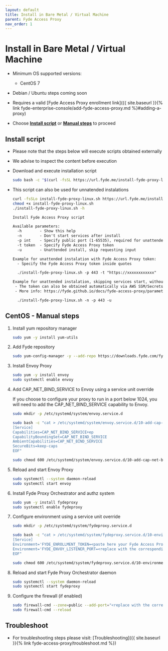 ```yaml
---
layout: default
title: Install in Bare Metal / Virtual Machine
parent: Fyde Access Proxy
nav_order: 1
---
```

# Install in Bare Metal / Virtual Machine

- Minimum OS supported versions:
  - CentOS 7

- Debian / Ubuntu steps coming soon

- Requires a valid [Fyde Access Proxy enrollment link]({{ site.baseurl }}{% link fyde-enterprise-console/add-fyde-access-proxy.md %}#adding-a-proxy)

- Choose [**Install script**](#install-script) or [**Manual steps**](#centos---manual-steps) to proceed

## Install script

- Please note that the steps below will execute scripts obtained externally

- We advise to inspect the content before execution

- Download and execute installation script

    ```sh
    sudo bash -c "$(curl -fsSL https://url.fyde.me/install-fyde-proxy-linux)"
    ```

- This script can also be used for unnatended instalations

    ```sh
    curl -fsSLo install-fyde-proxy-linux.sh https://url.fyde.me/install-fyde-proxy-linux
    chmod +x install-fyde-proxy-linux.sh
    ./install-fyde-proxy-linux.sh -h
    ```

    ```txt
    Install Fyde Access Proxy script

    Available parameters:
      -h        - Show this help
      -n        - Don't start services after install
      -p int    - Specify public port (1-65535), required for unattended instalation
      -t token  - Specify Fyde Access Proxy token
      -u        - Unattended install, skip requesting input

    Example for unattended instalation with Fyde Access Proxy token:
      - Specify the Fyde Access Proxy token inside quotes

      ./install-fyde-proxy-linux.sh -p 443 -t "https://xxxxxxxxxxxx"

    Example for unattended instalation, skipping services start, without Fyde Access Proxy token:
     - The token can also be obtained automatically via AWS SSM/Secrets Manager
     - More info: https://fyde.github.io/docs/fyde-access-proxy/parameters/#fyde-proxy-orchestrator

      ./install-fyde-proxy-linux.sh -n -p 443 -u
    ```

## CentOS - Manual steps

1. Install yum repository manager

    ```sh
    sudo yum -y install yum-utils
    ```

1. Add Fyde repository

    ```sh
    sudo yum-config-manager -y --add-repo https://downloads.fyde.com/fyde.repo
    ```

1. Install Envoy Proxy

    ```sh
    sudo yum -y install envoy
    sudo systemctl enable envoy
    ```

1. Add CAP_NET_BIND_SERVICE to Envoy using a service unit override

    If you choose to configure your proxy to run in a port below 1024,
    you will need to add the CAP_NET_BIND_SERVICE capability to Envoy.

    ```sh
    sudo mkdir -p /etc/systemd/system/envoy.service.d

    sudo bash -c "cat > /etc/systemd/system/envoy.service.d/10-add-cap-net-bind.conf <<EOF
    [Service]
    Capabilities=CAP_NET_BIND_SERVICE+ep
    CapabilityBoundingSet=CAP_NET_BIND_SERVICE
    AmbientCapabilities=CAP_NET_BIND_SERVICE
    SecureBits=keep-caps
    EOF"

    sudo chmod 600 /etc/systemd/system/envoy.service.d/10-add-cap-net-bind.conf
    ```

1. Reload and start Envoy Proxy

    ```sh
    sudo systemctl --system daemon-reload
    sudo systemctl start envoy
    ```

1. Install Fyde Proxy Orchestrator and authz system

    ```sh
    sudo yum -y install fydeproxy
    sudo systemctl enable fydeproxy
    ```

1. Configure environment using a service unit override

    ```sh
    sudo mkdir -p /etc/systemd/system/fydeproxy.service.d

    sudo bash -c "cat > /etc/systemd/system/fydeproxy.service.d/10-environment.conf <<EOF
    [Service]
    Environment='FYDE_ENROLLMENT_TOKEN=<paste here your Fyde Access Proxy enrollment link>'
    Environment='FYDE_ENVOY_LISTENER_PORT=<replace with the corresponding Fyde Access Proxy port, as configured in Fyde Enterprise Console>'
    EOF"

    sudo chmod 600 /etc/systemd/system/fydeproxy.service.d/10-environment.conf
    ```

1. Reload and start Fyde Proxy Orchestrator daemon

    ```sh
    sudo systemctl --system daemon-reload
    sudo systemctl start fydeproxy
    ```

1. Configure the firewall (if enabled)

    ```sh
    sudo firewall-cmd --zone=public --add-port="<replace with the corresponding Fyde Access Proxy port, as configured in Fyde Enterprise Console>/tcp" --permanent
    sudo firewall-cmd --reload
    ```

## Troubleshoot

- For troubleshooting steps please visit: [Troubleshooting]({{ site.baseurl }}{% link fyde-access-proxy/troubleshoot.md %})
